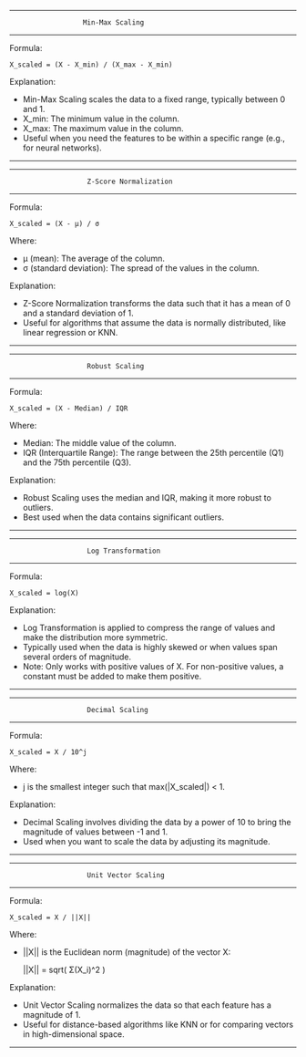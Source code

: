 --------------------------------------------------------------
                      Min-Max Scaling
--------------------------------------------------------------
Formula:

    X_scaled = (X - X_min) / (X_max - X_min)

Explanation:
- Min-Max Scaling scales the data to a fixed range, typically between 0 and 1.
- X_min: The minimum value in the column.
- X_max: The maximum value in the column.
- Useful when you need the features to be within a specific range (e.g., for neural networks).
--------------------------------------------------------------

--------------------------------------------------------------
                       Z-Score Normalization
--------------------------------------------------------------
Formula:

    X_scaled = (X - μ) / σ

Where:
- μ (mean): The average of the column.
- σ (standard deviation): The spread of the values in the column.

Explanation:
- Z-Score Normalization transforms the data such that it has a mean of 0 and a standard deviation of 1.
- Useful for algorithms that assume the data is normally distributed, like linear regression or KNN.
--------------------------------------------------------------

--------------------------------------------------------------
                       Robust Scaling
--------------------------------------------------------------
Formula:

    X_scaled = (X - Median) / IQR

Where:
- Median: The middle value of the column.
- IQR (Interquartile Range): The range between the 25th percentile (Q1) and the 75th percentile (Q3).

Explanation:
- Robust Scaling uses the median and IQR, making it more robust to outliers.
- Best used when the data contains significant outliers.
--------------------------------------------------------------

--------------------------------------------------------------
                       Log Transformation
--------------------------------------------------------------
Formula:

    X_scaled = log(X)

Explanation:
- Log Transformation is applied to compress the range of values and make the distribution more symmetric.
- Typically used when the data is highly skewed or when values span several orders of magnitude.
- Note: Only works with positive values of X. For non-positive values, a constant must be added to make them positive.
--------------------------------------------------------------

--------------------------------------------------------------
                       Decimal Scaling
--------------------------------------------------------------
Formula:

    X_scaled = X / 10^j

Where:
- j is the smallest integer such that max(|X_scaled|) < 1.

Explanation:
- Decimal Scaling involves dividing the data by a power of 10 to bring the magnitude of values between -1 and 1.
- Used when you want to scale the data by adjusting its magnitude.
--------------------------------------------------------------

--------------------------------------------------------------
                       Unit Vector Scaling
--------------------------------------------------------------
Formula:

    X_scaled = X / ||X||

Where:
- ||X|| is the Euclidean norm (magnitude) of the vector X:

    ||X|| = sqrt( Σ(X_i)^2 )

Explanation:
- Unit Vector Scaling normalizes the data so that each feature has a magnitude of 1.
- Useful for distance-based algorithms like KNN or for comparing vectors in high-dimensional space.
--------------------------------------------------------------
